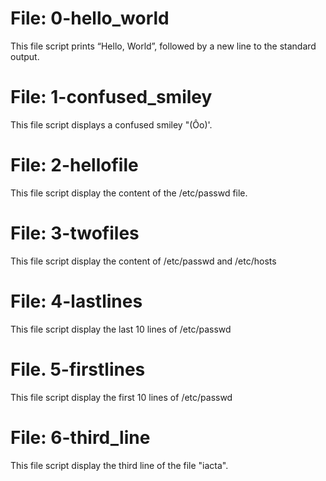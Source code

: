 # File: 0-hello_world
This file script prints “Hello, World”, followed by a new line to the standard output.
# File: 1-confused_smiley
This file script displays a confused smiley "(Ôo)'.
# File: 2-hellofile
This file script display the content of the /etc/passwd file.
# File: 3-twofiles
This file script display the content of /etc/passwd and /etc/hosts
# File: 4-lastlines
This file script display the last 10 lines of /etc/passwd
# File. 5-firstlines
This file script display the first 10 lines of /etc/passwd
# File: 6-third_line
This file script display the third line of the file "iacta".

